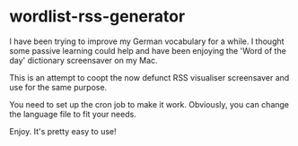 # wordlist-rss-generator

I have been trying to improve my German vocabulary for a while. I thought some passive learning could help and have been enjoying the 'Word of the day' dictionary screensaver on my Mac.

This is an attempt to coopt the now defunct RSS visualiser screensaver and use for the same purpose.

You need to set up the cron job to make it work. Obviously, you can change the language file to fit your needs.

Enjoy. It's pretty easy to use!
